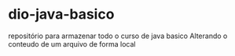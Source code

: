 # dio-java-basico
repositório para armazenar todo o curso de java basico
Alterando o conteudo de um arquivo de forma local 